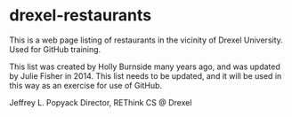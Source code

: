 # drexel-restaurants
This is a web page listing of restaurants in the vicinity of Drexel University.  Used for GitHub training.

This list was created by Holly Burnside many years ago, and was updated by Julie Fisher in 2014.  This list needs to be updated, and it will be used in this way as an exercise for use of GitHub.

Jeffrey L. Popyack
Director, REThink CS @ Drexel

